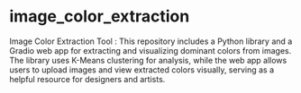 # image_color_extraction
Image Color Extraction Tool : This repository includes a Python library and a Gradio web app for extracting and visualizing dominant colors from images. The library uses K-Means clustering for analysis, while the web app allows users to upload images and view extracted colors visually, serving as a helpful resource for designers and artists.
